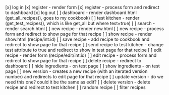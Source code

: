[x] log in 
[x] register - render form 
[x] register - process form and redirect to dashboard 
[x] log out 
[ ] dashboard - render dashboard.html (get_all_recipes(), goes to my cookbook) 
[ ] test kitchen - render (get_test_recipes(), which is like get_all but where test=true) 
[ ] search - render search.html 
[ ] new recipe - render new.html 
[ ] new recipe - process form and redirect to show page for that recipe 
[ ] show recipe - render show.html (recipe/int:id) 
[ ] save recipe - add recipe to cookbook and redirect to show page for that recipe 
[ ] send recipe to test kitchen - change test attribute to true and redirect to show in test page for that recipe 
[ ] edit recipe - render form (recipe/edit/int:id) 
[ ] edit recipe - process form and redirect to show page for that recipe 
[ ] delete recipe - redirect to dashboard 
[ ] hide ingredients - on test page 
[ ] show ingredients - on test page 
[ ] new version - creates a new recipe (with an iterated version number) and redirects to edit page for that recipe 
[ ] update version - do we need this one? could it be the same as edit? 
[ ] delete version - delete recipe and redirect to test kitchen 
[ ] random recipe 
[ ] filter recipes